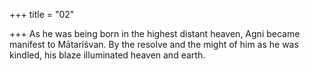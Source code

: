 +++
title = "02"

+++
As he was being born in the highest distant heaven, Agni became  manifest to Mātariśvan.
By the resolve and the might of him as he was kindled, his blaze
illuminated heaven and earth.